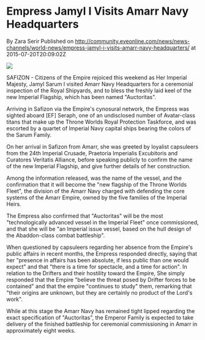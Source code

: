 # Empress Jamyl I Visits Amarr Navy Headquarters
By Zara Serir
Published on http://community.eveonline.com/news/news-channels/world-news/empress-jamyl-i-visits-amarr-navy-headquarters/ at 2015-07-20T20:09:02Z

![](http://web.ccpgamescdn.com/newssystem/media/67407/1/sarum.png)

SAFIZON - Citizens of the Empire rejoiced this weekend as Her Imperial Majesty, Jamyl Sarum I visited Amarr Navy Headquarters for a ceremonial inspection of the Royal Shipyards, and to bless the freshly laid keel of the new Imperial Flagship, which has been named "Auctoritas".

Arriving in Safizon via the Empire's cynosural network, the Empress was sighted aboard [EF] Seraph, one of an undisclosed number of Avatar-class titans that make up the Throne Worlds Royal Protection Taskforce, and was escorted by a quartet of Imperial Navy capital ships bearing the colors of the Sarum Family.

On her arrival in Safizon from Amarr, she was greeted by loyalist capsuleers from the 24th Imperial Crusade, Praetoria Imperialis Excubitoris and Curatores Veritatis Alliance, before speaking publicly to confirm the name of the new Imperial Flagship, and give further details of her construction.

Among the information released, was the name of the vessel, and the confirmation that it will become the "new flagship of the Throne Worlds Fleet", the division of the Amarr Navy charged with defending the core systems of the Amarr Empire, owned by the five families of the Imperial Heirs.

The Empress also confirmed that "Auctoritas" will be the most "technologically advanced vessel in the Imperial Fleet" once commissioned, and that she will be "an Imperial issue vessel, based on the hull design of the Abaddon-class combat battleship".

When questioned by capsuleers regarding her absence from the Empire's public affairs in recent months, the Empress responded directly, saying that her "presence in affairs has been absolute, if less public than one would expect" and that "there is a time for spectacle, and a time for action". In relation to the Drifters and their hostility toward the Empire, She simply responded that the Empire "believe the threat posed by Drifter forces to be contained" and that the empire "continues to study" them, remarking that "their origins are unknown, but they are certainly no product of the Lord's work".

While at this stage the Amarr Navy has remained tight lipped regarding the exact specification of "Auctoritas", the Emperor Family is expected to take delivery of the finished battleship for ceremonial commissioning in Amarr in approximately eight weeks.

